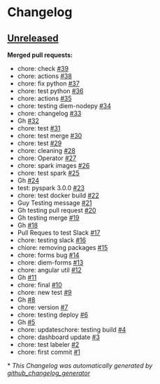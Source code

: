 # Changelog

## [Unreleased](https://github.com/huineng/diem/tree/HEAD)

**Merged pull requests:**

- chore: check [\#39](https://github.com/huineng/diem/pull/39)
- chore: actions [\#38](https://github.com/huineng/diem/pull/38)
- chore: fix python [\#37](https://github.com/huineng/diem/pull/37)
- chore: test python [\#36](https://github.com/huineng/diem/pull/36)
- chore: actions [\#35](https://github.com/huineng/diem/pull/35)
- chore: testing diem-nodepy [\#34](https://github.com/huineng/diem/pull/34)
- chore: changelog [\#33](https://github.com/huineng/diem/pull/33)
- Gh [\#32](https://github.com/huineng/diem/pull/32)
- chore: test [\#31](https://github.com/huineng/diem/pull/31)
- chore: test merge [\#30](https://github.com/huineng/diem/pull/30)
- chore: test [\#29](https://github.com/huineng/diem/pull/29)
- chore: cleaning [\#28](https://github.com/huineng/diem/pull/28)
- chore: Operator [\#27](https://github.com/huineng/diem/pull/27)
- chore: spark images [\#26](https://github.com/huineng/diem/pull/26)
- chore: test spark [\#25](https://github.com/huineng/diem/pull/25)
- Gh [\#24](https://github.com/huineng/diem/pull/24)
- test: pyspark 3.0.0 [\#23](https://github.com/huineng/diem/pull/23)
- chore: test docker build [\#22](https://github.com/huineng/diem/pull/22)
- Guy Testing message [\#21](https://github.com/huineng/diem/pull/21)
- Gh testing pull request [\#20](https://github.com/huineng/diem/pull/20)
- Gh testing merge [\#19](https://github.com/huineng/diem/pull/19)
- Gh [\#18](https://github.com/huineng/diem/pull/18)
- Pull Reques to test Slack [\#17](https://github.com/huineng/diem/pull/17)
- chore: testing slack [\#16](https://github.com/huineng/diem/pull/16)
- chiore: removing packages [\#15](https://github.com/huineng/diem/pull/15)
- chore: forms bug [\#14](https://github.com/huineng/diem/pull/14)
- chore: diem-forms [\#13](https://github.com/huineng/diem/pull/13)
- chore: angular util [\#12](https://github.com/huineng/diem/pull/12)
- Gh [\#11](https://github.com/huineng/diem/pull/11)
- chore: final [\#10](https://github.com/huineng/diem/pull/10)
- chore: new test [\#9](https://github.com/huineng/diem/pull/9)
- Gh [\#8](https://github.com/huineng/diem/pull/8)
- chore: version [\#7](https://github.com/huineng/diem/pull/7)
- chore: testing deploy [\#6](https://github.com/huineng/diem/pull/6)
- Gh [\#5](https://github.com/huineng/diem/pull/5)
- chore: updateschore: testing build [\#4](https://github.com/huineng/diem/pull/4)
- chore: dashboard update [\#3](https://github.com/huineng/diem/pull/3)
- chore: test labeler [\#2](https://github.com/huineng/diem/pull/2)
- chore: first commit [\#1](https://github.com/huineng/diem/pull/1)



\* *This Changelog was automatically generated by [github_changelog_generator](https://github.com/github-changelog-generator/github-changelog-generator)*
